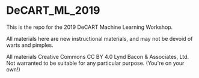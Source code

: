# DeCART_ML_2019

This is the repo for the 2019 DeCART Machine Learning Workshop.

All materials here are new instructional materials, and may not be devoid of warts and pimples.

All materials Creative Commons CC BY 4.0 Lynd Bacon & Associates, Ltd. Not warranted to be suitable for any particular purpose. (You're on your own!)
